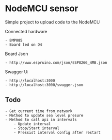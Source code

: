 # NodeMCU sensor

Simple project to upload code to the NodeMCU

Connected hardware

    - BMP085
    - Board led on D4

Board Json

    - http://www.espruino.com/json/ESP8266_4MB.json

Swagger Ui

    - http://localhost:3000
    - http://localhost:3000/swagger.json

## Todo
    - Get current time from network
    - Method to update sea level presure
    - Method to call api in intervals
        - Update interval
        - Stop/Start interval
        - Pressist interval config after restart